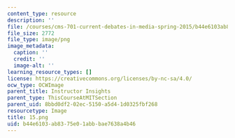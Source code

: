 ```yaml
---
content_type: resource
description: ''
file: /courses/cms-701-current-debates-in-media-spring-2015/b44e6103ab8375e01abbbae7638a4b46_15.png
file_size: 2772
file_type: image/png
image_metadata:
  caption: ''
  credit: ''
  image-alt: ''
learning_resource_types: []
license: https://creativecommons.org/licenses/by-nc-sa/4.0/
ocw_type: OCWImage
parent_title: Instructor Insights
parent_type: ThisCourseAtMITSection
parent_uid: 8bbd0df2-02ec-5150-a5d4-1d0325fbf268
resourcetype: Image
title: 15.png
uid: b44e6103-ab83-75e0-1abb-bae7638a4b46
---
```

